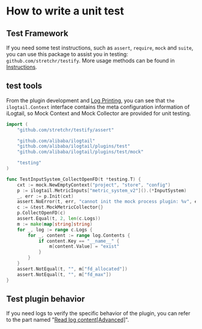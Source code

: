 # How to write a unit test

## Test Framework
If you need some test instructions, such as `assert`, `require`, `mock` and `suite`, you can use this package to assist you in testing: `github.com/stretchr/testify`. More usage methods can be found in [Instructions](https://github.com/stretchr/testify).

## test tools
From the plugin development and [Log Printing](How-to-use-logger.md), you can see that `the ilogtail.Context` interface contains the meta configuration information of iLogtail, so Mock Context and Mock Collector are provided for unit testing.

```go
import (
	"github.com/stretchr/testify/assert"

	"github.com/alibaba/ilogtail"
	"github.com/alibaba/ilogtail/plugins/test"
	"github.com/alibaba/ilogtail/plugins/test/mock"

	"testing"
)

func TestInputSystem_CollectOpenFD(t *testing.T) {
	cxt := mock.NewEmptyContext("project", "store", "config")
	p := ilogtail.MetricInputs["metric_system_v2"]().(*InputSystem)
	_, err := p.Init(cxt)
	assert.NoError(t, err, "cannot init the mock process plugin: %v", err)
	c := &test.MockMetricCollector{}
	p.CollectOpenFD(c)
	assert.Equal(t, 2, len(c.Logs))
	m := make(map[string]string)
	for _, log := range c.Logs {
		for _, content := range log.Contents {
			if content.Key == "__name__" {
				m[content.Value] = "exist"
			}
		}
	}
	assert.NotEqual(t, "", m["fd_allocated"])
	assert.NotEqual(t, "", m["fd_max"])
}
```
## Test plugin behavior
If you need logs to verify the specific behavior of the plugin, you can refer to the part named "[Read log content[Advanced]](How-to-use-logger.md)".